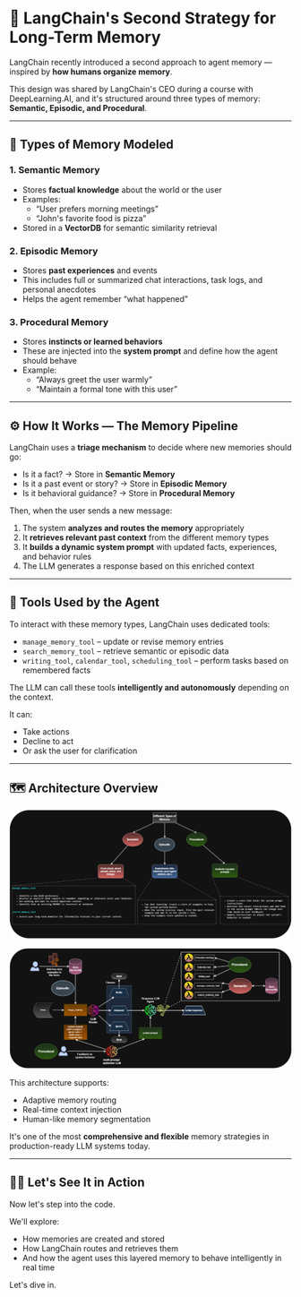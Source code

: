 # 🧠 LangChain's Second Strategy for Long-Term Memory

LangChain recently introduced a second approach to agent memory — inspired by **how humans organize memory**.

This design was shared by LangChain's CEO during a course with DeepLearning.AI, and it's structured around three types of memory:  
**Semantic, Episodic, and Procedural**.

---

## 🧩 Types of Memory Modeled

### 1. Semantic Memory
- Stores **factual knowledge** about the world or the user  
- Examples:
  - “User prefers morning meetings”
  - “John's favorite food is pizza”
- Stored in a **VectorDB** for semantic similarity retrieval

### 2. Episodic Memory
- Stores **past experiences** and events  
- This includes full or summarized chat interactions, task logs, and personal anecdotes  
- Helps the agent remember “what happened”

### 3. Procedural Memory
- Stores **instincts or learned behaviors**  
- These are injected into the **system prompt** and define how the agent should behave  
- Example:
  - “Always greet the user warmly”
  - “Maintain a formal tone with this user”

---

## ⚙️ How It Works — The Memory Pipeline

LangChain uses a **triage mechanism** to decide where new memories should go:

- Is it a fact? → Store in **Semantic Memory**
- Is it a past event or story? → Store in **Episodic Memory**
- Is it behavioral guidance? → Store in **Procedural Memory**

Then, when the user sends a new message:
1. The system **analyzes and routes the memory** appropriately
2. It **retrieves relevant past context** from the different memory types
3. It **builds a dynamic system prompt** with updated facts, experiences, and behavior rules
4. The LLM generates a response based on this enriched context

---

## 🔧 Tools Used by the Agent

To interact with these memory types, LangChain uses dedicated tools:

- `manage_memory_tool` – update or revise memory entries  
- `search_memory_tool` – retrieve semantic or episodic data  
- `writing_tool`, `calendar_tool`, `scheduling_tool` – perform tasks based on remembered facts  

The LLM can call these tools **intelligently and autonomously** depending on the context.

It can:
- Take actions
- Decline to act
- Or ask the user for clarification

---

## 🗺️ Architecture Overview

![LangChain Memory Strategy Schema](../images/langgraph_course_theory.png)

![LangChain Memory Strategy Theory](../images/langgraph_2_schema.png)

This architecture supports:
- Adaptive memory routing
- Real-time context injection
- Human-like memory segmentation

It's one of the most **comprehensive and flexible** memory strategies in production-ready LLM systems today.

---

## 👨‍🏫 Let's See It in Action

Now let's step into the code.

We'll explore:
- How memories are created and stored
- How LangChain routes and retrieves them
- And how the agent uses this layered memory to behave intelligently in real time

Let's dive in.
